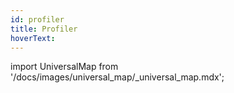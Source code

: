 ```yaml
---
id: profiler
title: Profiler
hoverText: 
---
```

import UniversalMap from '/docs/images/universal_map/_universal_map.mdx';

<UniversalMap setup='active' connect='active' create='active' validate='active'/>
